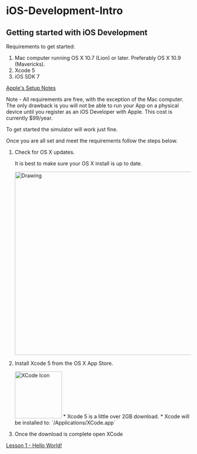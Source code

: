iOS-Development-Intro
=====================

Getting started with iOS Development
-----------------------------------

Requirements to get started:

1. Mac computer running OS X 10.7 (Lion) or later. Preferably OS X 10.9 (Mavericks).
2. Xcode 5
3. iOS SDK 7

[Apple's Setup Notes](https://developer.apple.com/library/ios/referencelibrary/GettingStarted/RoadMapiOS/index.html#//apple_ref/doc/uid/TP40011343)

Note - All requirements are free, with the exception of the Mac computer. The only drawback is you will not be able to run your App on a physical device until you register as an iOS Developer with Apple. This cost is currently $99/year.

To get started the simulator will work just fine.


Once you are all set and meet the requirements follow the steps below.

1. Check for OS X updates.

   It is best to make sure your OS X install is up to date.
   
   <img src="https://raw2.github.com/mrkd/iOS-Development-Intro/master/images/OSX-AppStoreUpdates.png" alt="Drawing" style="width: 500px;"/>

2. Install Xcode 5 from the OS X App Store.
   
   <img src="https://raw2.github.com/mrkd/iOS-Development-Intro/master/images/xcode-icon.png" alt="XCode Icon" style="width: 128px;">
   * Xcode 5 is a little over 2GB download.
   * Xcode will be installed to: `/Applications/XCode.app`
3. Once the download is complete open XCode


[Lesson 1 - Hello World!](https://github.com/mrkd/iOS-Development-Intro/blob/master/hello-world/hello-world.md)



